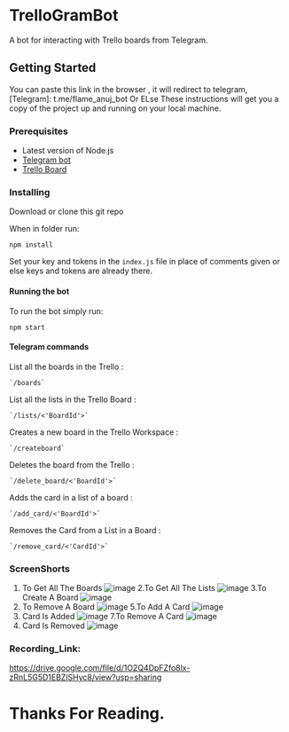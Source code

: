 # TrelloGramBot

A bot for interacting with Trello boards from Telegram.

## Getting Started

You can paste this link in the browser , it will redirect to telegram,
[Telegram]: t.me/flame_anuj_bot
Or ELse
These instructions will get you a copy of the project up and running on your local machine.


### Prerequisites

* Latest version of Node.js
* [Telegram bot](https://core.telegram.org/bots)
* [Trello Board](https://trello.com)

### Installing


Download or clone this git repo

When in folder run:
```
npm install
```

Set your key and tokens in the `index.js` file in place of comments given or else keys and tokens are already there.

#### Running the bot
To run the bot simply run:
```
npm start
```
#### Telegram commands

 List all the boards in the Trello :
```
`/boards`
```
 List all the lists in the Trello Board :
```
`/lists/<'BoardId'>`
```
 Creates a new board in the Trello Workspace :
```
`/createboard`
```
 Deletes the board from the Trello :
```
`/delete_board/<'BoardId'>`
```
 Adds the card in a list of a board :
```
`/add_card/<'BoardId'>`
```
 Removes the Card from a List in  a Board :
```
`/remove_card/<'CardId'>`
```
### ScreenShorts
1. To Get All The Boards
![image](https://user-images.githubusercontent.com/111122684/221442643-4465f84e-df11-416e-a6c7-3c8925b7f165.png)
2.To Get All The Lists
![image](https://user-images.githubusercontent.com/111122684/221442670-8c0a5397-d451-45d8-a02a-a86088ce21cd.png)
3.To Create A Board
![image](https://user-images.githubusercontent.com/111122684/221442684-06f3052e-914f-4da8-bdcc-8774d6db69fc.png)
4. To Remove A Board
![image](https://user-images.githubusercontent.com/111122684/221442795-4e69eb26-24dc-4cd7-8c96-9a95305939af.png)
5.To Add A Card
![image](https://user-images.githubusercontent.com/111122684/221442844-b691a8b0-d82b-44df-a03e-d2c111de76c0.png)
6. Card Is Added
![image](https://user-images.githubusercontent.com/111122684/221442853-ed26cd37-854a-485b-b4f8-f89e96c92656.png)
7.To Remove A Card
![image](https://user-images.githubusercontent.com/111122684/221442898-b55cfe89-a064-4fc6-b8fb-b965ed3303ba.png)
8. Card Is Removed
![image](https://user-images.githubusercontent.com/111122684/221442912-7be15be7-1c03-42bf-9766-9293fd91b3a4.png)

### Recording_Link:
https://drive.google.com/file/d/1O2Q4DpFZfo8lx-zRnL5G5D1EBZlSHyc8/view?usp=sharing

# Thanks For Reading.
